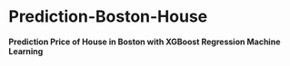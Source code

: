 # Prediction-Boston-House

**Prediction Price of House in Boston with XGBoost Regression Machine Learning**
